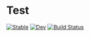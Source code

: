 # Test

[![Stable](https://img.shields.io/badge/docs-stable-blue.svg)](https://benide.github.io/Test.jl/stable/)
[![Dev](https://img.shields.io/badge/docs-dev-blue.svg)](https://benide.github.io/Test.jl/dev/)
[![Build Status](https://github.com/benide/Test.jl/actions/workflows/CI.yml/badge.svg?branch=master)](https://github.com/benide/Test.jl/actions/workflows/CI.yml?query=branch%3Amaster)

